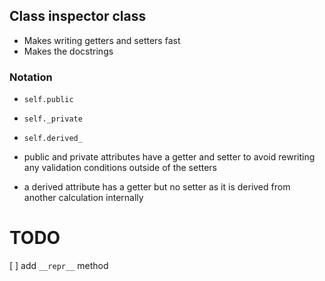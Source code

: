 ## Class inspector class
 - Makes writing getters and setters fast
 - Makes the docstrings

### Notation
- `self.public`
- `self._private`
- `self.derived_`

- public and private attributes have a getter and setter to avoid rewriting any validation conditions outside of the setters
- a derived attribute has a getter but no setter as it is derived from another calculation internally

# TODO
[ ] add `__repr__` method
